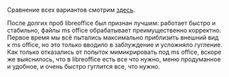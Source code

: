 Сравнение всех вариантов смотрим [здесь](https://ru.wikipedia.org/wiki/%D0%A1%D1%80%D0%B0%D0%B2%D0%BD%D0%B5%D0%BD%D0%B8%D0%B5_%D0%BE%D1%84%D0%B8%D1%81%D0%BD%D1%8B%D1%85_%D0%BF%D0%B0%D0%BA%D0%B5%D1%82%D0%BE%D0%B2).

После долгих проб libreoffice был признан лучшим: работает быстро и стабильно, файлы ms office обрабатывает преимущественно корректно. Первое время мы всё пытались максимально приблизить внешний вид к ms office, но это только вводило в заблуждение и усложняло гугление.  
Как только отказались от попыток мимикрировать под ms office, вскоре же выяснилось, что в libreoffice есть все что нужно, меню продуманное и удобное, и очень быстро гуглится все, что нужно.
